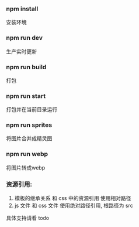 ### npm install
安装环境

### npm run dev
生产实时更新

### npm run build
打包

### npm run start
打包并在当前目录运行

### npm run sprites
将图片合并成精灵图

### npm run webp
将图片转成webp

### 资源引用:
1. 模板的继承关系 和 css 中的资源引用 使用相对路径
2. js 文件 和 css 文件 使用绝对路径引用, 根路径为 src

具体支持请看 todo